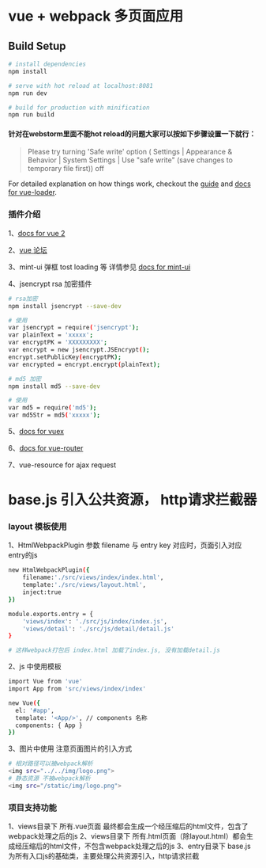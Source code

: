 # vue + webpack 多页面应用

## Build Setup

``` bash
# install dependencies
npm install

# serve with hot reload at localhost:8081
npm run dev

# build for production with minification
npm run build
```
#### 针对在webstorm里面不能hot reload的问题大家可以按如下步骤设置一下就行：
> Please try turning 'Safe write' option ( Settings | Appearance & Behavior | System Settings | Use "safe write" (save changes to temporary file first)) off

For detailed explanation on how things work, checkout the [guide](http://vuejs-templates.github.io/webpack/) and [docs for vue-loader](http://vuejs.github.io/vue-loader).


### 插件介绍
1、[docs for vue 2](https://cn.vuejs.org/v2/api/#Vue-set)

2、[vue 论坛](https://forum.vuejs.org/)

3、mint-ui  弹框 tost loading 等 详情参见 
  [docs for mint-ui](http://mint-ui.github.io/docs)

4、jsencrypt rsa 加密插件

``` bash
# rsa加密
npm install jsencrypt --save-dev

# 使用
var jsencrypt = require('jsencrypt');
var plainText = 'xxxxx';
var encryptPK = 'XXXXXXXXX';
var encrypt = new jsencrypt.JSEncrypt();
encrypt.setPublicKey(encryptPK);
var encrypted = encrypt.encrypt(plainText);

# md5 加密
npm install md5 --save-dev

# 使用
var md5 = require('md5');
var md5Str = md5('xxxxx');
```

5、[docs for vuex](http://vuex.vuejs.org/zh-cn/intro.html)

6、[docs for vue-router](http://router.vuejs.org/zh-cn/)

7、vue-resource for ajax request

# base.js 引入公共资源， http请求拦截器


### layout 模板使用
1、HtmlWebpackPlugin 参数 filename 与 entry key 对应时，页面引入对应entry的js

``` bash
new HtmlWebpackPlugin({
	filename:'./src/views/index/index.html',
	template:'./src/views/layout.html',
	inject:true
})

module.exports.entry = {
	'views/index': './src/js/index/index.js',
	'views/detail': './src/js/detail/detail.js'
}

# 这样webpack打包后 index.html 加载了index.js, 没有加载detail.js
```

2、js 中使用模板

``` bash
import Vue from 'vue'
import App from 'src/views/index/index'

new Vue({
  el: '#app',
  template: '<App/>', // components 名称
  components: { App }
})

```
3、图片中使用 注意页面图片的引入方式

``` bash
# 相对路径可以被webpack解析
<img src="../../img/logo.png">
# 静态资源 不被webpack解析
<img src="/static/img/logo.png">
```

### 项目支持功能

1、views目录下 所有.vue页面 最终都会生成一个经压缩后的html文件，包含了webpack处理之后的js
2、views目录下 所有.html页面（除layout.html）都会生成经压缩后的html文件，不包含webpack处理之后的js
3、entry目录下 base.js为所有入口js的基础类，主要处理公共资源引入，http请求拦截